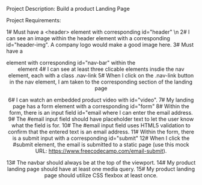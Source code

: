 Project Description:
Build a product Landing Page

Project Requirements:

1#	Must have a \<header> element with corresponding id="header" \n
2#	I can see an image within the header element with a corresponding id="header-img". A company logo would make a good image here.
3#	Must have a <nav> element with corresponding id="nav-bar" within the <header> element
4#    	I can see at least three clicable elements insdie the nav element, each with a class .nav-link
5#  	When I click on the .nav-link button in the nav element, I am taken to the corresponding section of the landing page

6#	I can watch an embedded product video with id="video".
7#	My landing page has a form element with a corresponding id="form"
8#	Within the form, there is an input field id="email where I can enter the email address.
9#	The #email input field should have placeholder text to let the user know what the field is for.
10#	The #email input field uses HTML5 validation to confirm that the entered text is an email address.
11#	Within the form, there is a submit input with a corresponding id="submit"
12#	When I click the #submit element, the email is submitted to a static page (use this mock URL: https://www.freecodecamp.com/email-submit).

13#	The navbar should always be at the top of the viewport.
14#	My product landing page should have at least one media query.
15#	My product landing page should utilize CSS flexbox at least once.


